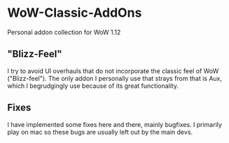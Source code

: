 # WoW-Classic-AddOns
Personal addon collection for WoW 1.12

## "Blizz-Feel"
I try to avoid UI overhauls that do not incorporate the classic feel of WoW ("Blizz-feel"). The only addon I personally use that strays from that is Aux, which I begrudgingly use because of its great functionality.

## Fixes
I have implemented some fixes here and there, mainly bugfixes. I primarily play on mac so these bugs are usually left out by the main devs.
